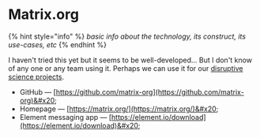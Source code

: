 # Matrix.org

{% hint style="info" %}
_basic info about the technology, its construct, its use-cases, etc_
{% endhint %}

I haven't tried this yet but it seems to be well-developed... But I don't know of any one or any team using it. Perhaps we can use it for our [disruptive science projects](https://app.gitbook.com/o/1wuAqxV16bRCOWrIRz6q/s/E4VCnKAsWX31iWF00GW5/).&#x20;

* GitHub — [https://github.com/matrix-org](https://github.com/matrix-org)&#x20;
* Homepage — [https://matrix.org/](https://matrix.org/)&#x20;
* Element messaging app — [https://element.io/download](https://element.io/download)&#x20;

